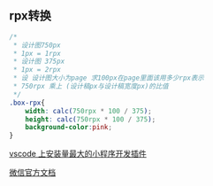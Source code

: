 



## rpx转换

```css
/* 
 * 设计图750px
 * 1px = 1rpx
 * 设计图 375px
 * 1px = 2rpx
 * 设 设计图大小为page 求100px在page里面该用多少rpx表示
 * 750rpx 乘上 (设计稿px与设计稿宽度px)的比值
 */
.box-rpx{
    width: calc(750rpx * 100 / 375);
    height: calc(750rpx * 100 / 375);
    background-color:pink;
}
```





[vscode 上安装量最大的小程序开发插件](https://developers.weixin.qq.com/community/develop/doc/000c641345c9f8d220b70d94e5b006)

[微信官方文档](https://developers.weixin.qq.com/miniprogram/dev/framework/)